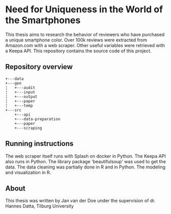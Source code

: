 # Need for Uniqueness in the World of the Smartphones
This thesis aims to research the behavior of reviewers who have purchased a unique smartphone color. Over 100k reviews were extracted from Amazon.com with a web scraper.
Other useful variables were retrieved with a Keepa API. This repository contains the source code of this project.

## Repository overview
```
+---data
+---gen
¦   +---audit
¦   +---input
¦   +---output
¦   +---paper
¦   +---temp
+---src
    +---api
    +---data-preparation
    +---paper
    +---scraping
```

## Running instructions
The web scraper itself runs with Splash on docker in Python. The Keepa API also runs in Python. The library package 'beautifulsoup' was used to get the data.
The data cleaning was partially done in R and in Python. The modeling and visualization in R.

## About
This thesis was written by Jan van der Doe under the supervision of dr. Hannes Datta, Tilburg University

